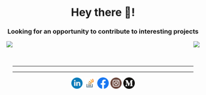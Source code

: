 <h1 align="center">Hey there 👋!</h1>
<h3 align="center">Looking for an opportunity to contribute to interesting projects</h3>


<img align="left" height=180em src="https://github-readme-stats.vercel.app/api/top-langs/?username=praneeth-rdy&theme=vue&hide=css,tcl,html"></img>
<img align="right" height=180em src="https://github-readme-stats.vercel.app/api?username=praneeth-rdy&count_private=true&show_icons=true&theme=vue&include_all_commits=true"></img>

<br/><br/><br/>
<hr>

<!-- ## 📝 Latest Blogs -->

<!-- BLOG-POST-LIST:START -->

<!-- BLOG-POST-LIST:END -->

<hr>
<p align="center">
<a href="https://www.linkedin.com/in/praneeth-/" target="blank"><img align="center" src="https://raw.githubusercontent.com/praneeth-rdy/praneeth-rdy/master/assets/linkedin.svg" alt="praneeth-rdy" height="30" width="30" /></a>
<a href="https://stackoverflow.com/users/13743052/praneeth-rdy" target="blank"><img align="center" src="https://raw.githubusercontent.com/praneeth-rdy/praneeth-rdy/master/assets/stack-overflow.svg" alt="praneeth-rdy" height="30" width="30" /></a>
<a href="https://www.facebook.com/praneeth.reddy.3557440/" target="blank"><img align="center" src="https://raw.githubusercontent.com/praneeth-rdy/praneeth-rdy/master/assets/facebook.svg" alt="praneeth-rdy" height="30" width="30" /></a>
<a href="https://instagram.com/praneeth__rdy" target="blank"><img align="center" src="https://raw.githubusercontent.com/praneeth-rdy/praneeth-rdy/master/assets/instagram.svg" alt="praneeth-rdy" height="30" width="30" /></a>
<a href="https://medium.com/@praneeth.kolanu.iitkgp" target="blank"><img align="center" src="https://raw.githubusercontent.com/praneeth-rdy/praneeth-rdy/master/assets/medium.svg" alt="@praneeth-rdy" height="30" width="30" /></a>
</p>
